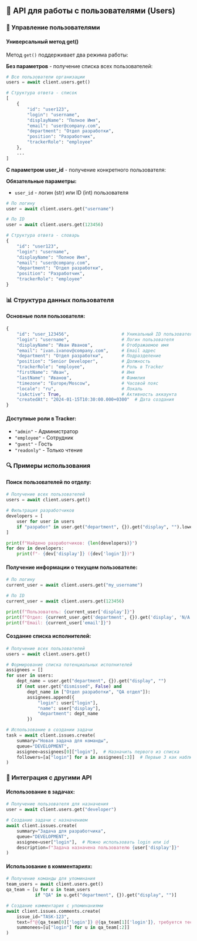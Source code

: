 ## 👥 API для работы с пользователями (Users)

### 📖 Управление пользователями

#### Универсальный метод get()
Метод `get()` поддерживает два режима работы:

**Без параметров** - получение списка всех пользователей:
```python
# Все пользователи организации
users = await client.users.get()

# Структура ответа - список
[
    {
        "id": "user123",
        "login": "username",
        "displayName": "Полное Имя",
        "email": "user@company.com",
        "department": "Отдел разработки",
        "position": "Разработчик",
        "trackerRole": "employee"
    },
    ...
]
```

**С параметром user_id** - получение конкретного пользователя:

**Обязательные параметры:**
- `user_id` - логин (str) или ID (int) пользователя

```python
# По логину
user = await client.users.get("username")

# По ID
user = await client.users.get(123456)

# Структура ответа - словарь
{
    "id": "user123",
    "login": "username",
    "displayName": "Полное Имя",
    "email": "user@company.com",
    "department": "Отдел разработки",
    "position": "Разработчик",
    "trackerRole": "employee"
}
```

### 📊 Структура данных пользователя

#### Основные поля пользователя:
```python
{
    "id": "user_123456",                    # Уникальный ID пользователя
    "login": "username",                    # Логин пользователя
    "displayName": "Иван Иванов",           # Отображаемое имя
    "email": "ivan.ivanov@company.com",     # Email адрес
    "department": "Отдел разработки",       # Подразделение
    "position": "Senior Developer",         # Должность
    "trackerRole": "employee",              # Роль в Tracker
    "firstName": "Иван",                    # Имя
    "lastName": "Иванов",                   # Фамилия
    "timezone": "Europe/Moscow",            # Часовой пояс
    "locale": "ru",                         # Локаль
    "isActive": True,                       # Активность аккаунта
    "createdAt": "2024-01-15T10:30:00.000+0300"  # Дата создания
}
```

#### Доступные роли в Tracker:
- `"admin"` - Администратор
- `"employee"` - Сотрудник
- `"guest"` - Гость
- `"readonly"` - Только чтение

### 🔍 Примеры использования

#### Поиск пользователей по отделу:
```python
# Получение всех пользователей
users = await client.users.get()

# Фильтрация разработчиков
developers = [
    user for user in users
    if "разработ" in user.get("department", {}).get("display", "").lower()
]

print(f"Найдено разработчиков: {len(developers)}")
for dev in developers:
    print(f"- {dev['display']} ({dev['login']})")
```

#### Получение информации о текущем пользователе:
```python
# По логину
current_user = await client.users.get("my_username")

# По ID
current_user = await client.users.get(123456)

print(f"Пользователь: {current_user['display']}")
print(f"Отдел: {current_user.get('department', {}).get('display', 'N/A')}")
print(f"Email: {current_user['email']}")
```

#### Создание списка исполнителей:
```python
# Получение всех пользователей
users = await client.users.get()

# Формирование списка потенциальных исполнителей
assignees = []
for user in users:
    dept_name = user.get("department", {}).get("display", "")
    if (not user.get("dismissed", False) and
        dept_name in ["Отдел разработки", "QA отдел"]):
        assignees.append({
            "login": user["login"],
            "name": user["display"],
            "department": dept_name
        })

# Использование в создании задачи
task = await client.issues.create(
    summary="Новая задача для команды",
    queue="DEVELOPMENT",
    assignee=assignees[0]["login"],  # Назначить первого из списка
    followers=[a["login"] for a in assignees[:3]]  # Первые 3 как наблюдатели
)
```

### 🔧 Интеграция с другими API

#### Использование в задачах:
```python
# Получение пользователя для назначения
user = await client.users.get("developer")

# Создание задачи с назначением
await client.issues.create(
    summary="Задача для разработчика",
    queue="DEVELOPMENT",
    assignee=user["login"],  # Можно использовать login или id
    description=f"Задача назначена пользователю {user['display']}"
)
```

#### Использование в комментариях:
```python
# Получение команды для упоминания
team_users = await client.users.get()
qa_team = [u for u in team_users
           if "QA" in u.get("department", {}).get("display", "")]

# Создание комментария с упоминаниями
await client.issues.comments.create(
    issue_id="TASK-123",
    text=f"@{qa_team[0]['login']} @{qa_team[1]['login']}, требуется тестирование",
    summonees=[u["login"] for u in qa_team[:2]]
)
```